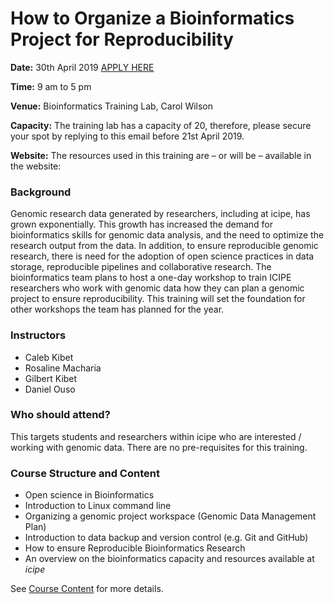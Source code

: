 # How to Organize a Bioinformatics Project for Reproducibility

**Date:** 30th April 2019 [APPLY HERE]()

**Time:** 9 am to 5 pm

**Venue:** Bioinformatics Training Lab, Carol Wilson

**Capacity:** The training lab has a capacity of 20, therefore, please secure your spot by replying to this email before 21st April 2019. 

**Website:** The resources used in this training are – or will be – available in the website: 

### Background
Genomic research data generated by researchers, including at icipe, has grown exponentially. This growth has increased the demand for bioinformatics skills for genomic data analysis, and the need to optimize the research output from the data. In addition, to ensure reproducible genomic research, there is need for the adoption of open science practices in data storage, reproducible pipelines and collaborative research. The bioinformatics team plans to host a one-day workshop to train ICIPE researchers who work with genomic data how they can plan a genomic project to ensure reproducibility. This training will set the foundation for other workshops the team has planned for the year. 


### Instructors
- Caleb Kibet
- Rosaline Macharia
- Gilbert Kibet
- Daniel Ouso

### Who should attend?

This targets students and researchers within icipe who are interested / working with genomic data. There are no pre-requisites for this training. 

### Course Structure and Content
- Open science in Bioinformatics
- Introduction to Linux command line
- Organizing a genomic project workspace (Genomic Data Management Plan)
- Introduction to data backup and version control (e.g. Git and GitHub)
- How to ensure Reproducible Bioinformatics Research
- An overview on the bioinformatics capacity and resources available at *icipe*

See [Course Content](CourseContent.md) for more details. 
